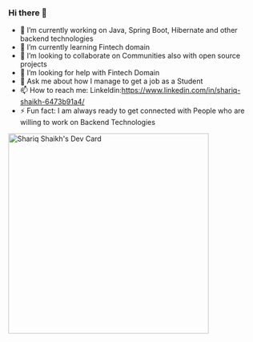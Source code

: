 ### Hi there 👋
- 🔭 I’m currently working on Java, Spring Boot, Hibernate and other backend technologies
- 🌱 I’m currently learning Fintech domain 
- 👯 I’m looking to collaborate on Communities also with open source projects
- 🤔 I’m looking for help with Fintech Domain 
- 💬 Ask me about how I manage to get a job as a Student
- 📫 How to reach me: Linkeldin:https://www.linkedin.com/in/shariq-shaikh-6473b91a4/
- ⚡ Fun fact: I am always ready to get connected with People who are willing to work on Backend Technologies

<a href="https://app.daily.dev/Shariq226"><img src="https://api.daily.dev/devcards/02f8a236f9ce436dbf72c08ac99e8cb1.png?r=i5y" width="400" alt="Shariq Shaikh's Dev Card"/></a>
